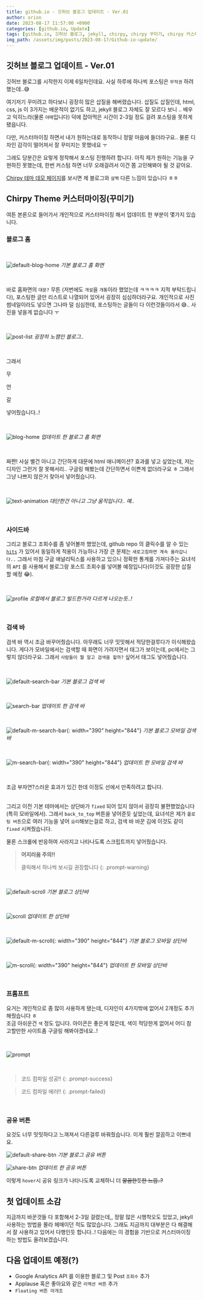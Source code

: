 ```yaml
---
title: github.io - 깃허브 블로그 업데이트 - Ver.01
author: orion
date: 2023-08-17 11:57:00 +0900
categories: [github.io, Update]
tags: [github.io, 깃허브 블로그, jekyll, chirpy, chirpy 꾸미기, chirpy 커스터마이징]
img_path: /assets/img/posts/2023-08-17/Github-io-update/
---
```


## 깃허브 블로그 업데이트 - Ver.01
깃허브 블로그를 시작한지 이제 6일차인데요. 사실 하루에 하나씩 포스팅은 `무적권` 하려 했는데..😅

여기저기 꾸미려고 하다보니 굉장히 많은 삽질을 해버렸습니다. 삽질도 삽질인데, html, css, js 이 3가지는 배운적이 없기도 하고, jekyll 블로그 자체도 잘 모르다 보니 .. 배우고 익히느라(물론 `야매`입니다) 덕에 잡아먹은 시간이 2-3일 정도 걸려 포스팅을 못하게 됐읍니다.

다만, 커스터마이징 하면서 내가 원하는대로 동작하니 정말 마음에 들더라구요.. 물론 디자인 감각이 떨어져서 잘 꾸미지는 못했네요 ㅜ 

그래도 당분간은 요렇게 정착해서 포스팅 진행하려 합니다. 아직 제가 원하는 기능을 구현하진 못했는데, 한번 커스텀 하면 너무 오래걸려서 이건 쫌 고민해봐야 될 것 같아요.

[Chirpy 테마 데모 페이지](https://chirpy.cotes.page/ "chirpy demo page")를 보시면 제 블로그와 `살짝` 다른 느낌이 있습니다 ㅎㅎ

## Chirpy Theme 커스터마이징(꾸미기)
여튼 본론으로 들어가서 개인적으로 커스터마이징 해서 업데이트 한 부분이 몇가지 있습니다.

### 블로그 홈

<br>

![default-blog-home](default-blog-home.png)
_기본 블로그 홈 화면_

<br>

바로 홈화면의 `대문?` 무튼 (저번에도 `개설`을 `개통`이라 했었는데 ㅋㅋㅋㅋ 지적 부탁드립니다),  포스팅한 글만 리스트로 나열되어 있어서 굉장히 심심하더라구요. 개인적으로 사진 썸네일이라도 넣으면 그나마 덜 심심한데, 포스팅하는 글들이 다 이런것들이라서 😅.. 사진을 넣을게 없습니다 ㅜ

<br>

![post-list](post-list.png)
_굉장히 노잼인 블로그.._

<br>

그래서 

무

언

갈

넣어줬습니다..!

<br>

![blog-home](blog-home.png)
_업데이트 한 블로그 홈 화면_

<br>

짜짠! 사실 별건 아니고 간단하게 대문에 html 애니메이션? 효과를 넣고 싶었는데, 저는 디자인 그런거 잘 못해서리.. 구글링 해봤는데 간단하면서 이쁜게 없더라구요 ㅎ 그래서 그냥 나쁘지 않은거 찾아서 넣어줬습니다.

<br>

![text-animation](text-animation.gif)
_대단한건 아니고 그냥 움직입니다.. 예.._

<br>

### 사이드바
그리고 블로그 조회수를 좀 넣어볼까 했었는데, github repo 의 클릭수를 알 수 있는 [`hits`](https://hits.seeyoufarm.com/) 가 있어서 동일하게 적용이 가능하나 가장 큰 문제는 `새로고침하면 계속 올라갑니다..` 그래서 마침 구글 애널리틱스를 사용하고 있으니 정확한 통계를 가져다주는 요녀석의 `API` 를 사용해서 블로그랑 포스트 조회수를 넣어볼 예정입니다(이것도 굉장한 삽질 할 예정 😂). 

<br>

![profile](profile.png)
_로컬에서 블로그 빌드한거라 다르게 나오는듯..!_

<br>

### 검색 바
검색 바 역시 조금 바꾸어줬습니다. 아무래도 너무 밋밋해서 적당한걸루다가 이식해왔습니다. 게다가 모바일에서는 검색할 때 화면이 가려지면서 태그가 보이는데, pc에서는 그렇지 않더라구요. 그래서 `사람들이 뭘 알고 검색을 할까?` 싶어서 태그도 넣어줬습니다.

<br>

![default-search-bar](default-search-bar.png)
_기본 블로그 검색 바_

<br>

![search-bar](search-bar.gif)
_업데이트 한 검색 바_

<br>

![default-m-search-bar](default-m-search-bar.png){: width="390" height="844"}
_기본 블로그 모바일 검색 바_

<br>

![m-search-bar](m-search-bar.gif){: width="390" height="844"}
_업데이트 한 모바일 검색 바_

<br>

조금 부자연?스러운 효과가 있긴 한데 이정도 선에서 만족하려고 합니다.<br><br>

그리고 이전 기본 테마에서는 상단바가 `fixed` 되어 있지 않아서 굉장히 불편했었습니다(특히 모바일에서). 그래서 `back_to_top` 버튼을 넣어준듯 싶었는데, 요녀석은 제가 `플로팅 버튼`으로 여러 기능을 넣어 `요리`해보는걸로 하고, 검색 바 바꾼 김에 이것도 같이 `fixed` 시켜줬습니다. 

물론 스크롤에 반응하여 사라지고 나타나도록 스크립트까지 넣어줬습니다. 

> **어지러움 주의!!**
> 
> 클릭해서 하나씩 보시길 권장합니다
{: .prompt-warning}

<br>

![default-scroll](default-scroll.gif)
_기본 블로그 상단바_

<br>

![scroll](scroll.gif)
_업데이트 한 상단바_

<br>

![default-m-scroll](default-m-scroll.gif){: width="390" height="844"}
_기본 블로그 모바일 상단바_

<br>

![m-scroll](m-scroll.gif){: width="390" height="844"}
_업데이트 한 모바일 상단바_

<br>

### 프롬프트
요거는 개인적으로 좀 많이 사용하게 됐는데, 디자인이 4가지밖에 없어서 2개정도 추가해줬습니다 ㅎ  
조금 아쉬운건 `색` 정도 입니다. 아이콘은 좋은게 많은데, 색이 적당한게 없어서 어디 참고할만한 사이트좀 구글링 해봐야겠네요..!

<br>

![prompt](prompt.png)

<br>

> 코드 컴파일 성공!!
{: .prompt-success}

> 코드 컴파일 에러!!
{: .prompt-failed}

<br>

### 공유 버튼
요것도 너무 밋밋하다고 느껴져서 다른걸루 바꿔줬습니다. 이게 훨씬 깔끔하고 이쁘네요. 

![default-share-btn](default-share-btn.png)
_기본 블로그 공유 버튼_

![share-btn](share-btn.gif)
_업데이트 한 공유 버튼_

이렇게 `hover`시 공유 링크가 나타나도록 교체하니 더 ~~깔끔한듯한 느낌..?~~

## 첫 업데이트 소감
지금까지 바꾼것들 다 포함해서 2-3일 걸렸는데,, 정말 많은 시행착오도 있었고, jekyll 사용하는 방법을 몰라 헤매이던 적도 많았습니다. 그래도 지금까지 대부분은 다 해결해서 잘 사용하고 있어서 다행인듯 합니다..! 다음에는 이 경험을 기반으로 커스터마이징 하는 방법도 올려보겠습니다.

## 다음 업데이트 예정(?)
* Google Analytics API 를 이용한 블로그 및 Post `조회수` 추가
* Applause 혹은 좋아요와 같은 `리액션 버튼` 추가
* `Floating 버튼 마개조`